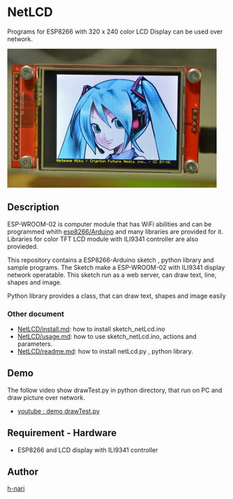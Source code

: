 # NetLCD

Programs for ESP8266 with 320 x 240 color LCD Display
can be used over network.

<img src="https://github.com/h-nari/NetLCD/blob/master/img/160819a3.jpg?raw=true">

## Description

ESP-WROOM-02 is computer module that has WiFi abilities and can be programmed whith [esp8266/Arduino](https://github.com/esp8266/Arduino "esp8266/Arduino: ESP8266 core for Arduino") and many libraries are provided for it. Libraries for color TFT LCD module with ILI9341 controller are also provieded.

This repository contains a ESP8266-Arduino sketch , python library and sample programs. The Sketch make a ESP-WROOM-02 with ILI9341 display network operatable. 
This sketch run as a web server, can draw text, line, shapes and image.

Python library provides a class, that can draw text, shapes and image easily

### Other document

- [NetLCD/install.md](https://github.com/h-nari/NetLCD/blob/master/sketch_NetLCD/install.md "NetLCD/install.md at master · h-nari/NetLCD"): how to install sketch_netLcd.ino 
- [NetLCD/usage.md](https://github.com/h-nari/NetLCD/blob/master/sketch_NetLCD/usage.md "NetLCD/usage.md at master · h-nari/NetLCD"): how to use sketch_netLcd.ino, actions and parameters.
- [NetLCD/readme.md](https://github.com/h-nari/NetLCD/blob/master/python/readme.md "NetLCD/readme.md at master · h-nari/NetLCD"): how to install netLcd.py , python library.

## Demo

The follow video show drawTest.py in python directory, that run on PC and draw picture over network.

- [youtube : demo drawTest.py](https://youtu.be/M9U3qatbHAc "drawTest.py")

## Requirement - Hardware

- ESP8266 and LCD display with ILI9341 controller

## Author

[h-nari](https://github.com/h-nari "h-nari (Hiroshi Narimatsu)")
